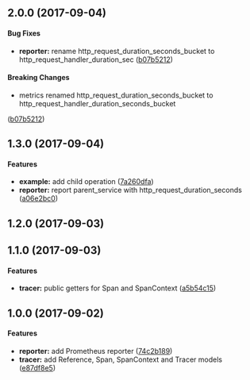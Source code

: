 <a name="2.0.0"></a>
## 2.0.0 (2017-09-04)


#### Bug Fixes

* **reporter:** rename http_request_duration_seconds_bucket to http_request_handler_duration_sec ([b07b5212](git+https://github.com/RisingStack/opentracing-metrics-tracer.git/commit/b07b5212))


#### Breaking Changes

* metrics renamed http_request_duration_seconds_bucket to http_request_handler_duration_seconds_bucket

 ([b07b5212](git+https://github.com/RisingStack/opentracing-metrics-tracer.git/commit/b07b5212))


<a name="1.3.0"></a>
## 1.3.0 (2017-09-04)


#### Features

* **example:** add child operation ([7a260dfa](git+https://github.com/RisingStack/opentracing-metrics-tracer.git/commit/7a260dfa))
* **reporter:** report parent_service with http_request_duration_seconds ([a06e2bc0](git+https://github.com/RisingStack/opentracing-metrics-tracer.git/commit/a06e2bc0))


<a name="1.2.0"></a>
## 1.2.0 (2017-09-03)


<a name="1.1.0"></a>
## 1.1.0 (2017-09-03)


#### Features

* **tracer:** public getters for Span and SpanContext ([a5b54c15](git+https://github.com/RisingStack/opentracing-metrics-tracer.git/commit/a5b54c15))


<a name="1.0.0"></a>
## 1.0.0 (2017-09-02)


#### Features

* **reporter:** add Prometheus reporter ([74c2b189](git+https://github.com/RisingStack/opentracing-metrics-tracer.git/commit/74c2b189))
* **tracer:** add Reference, Span, SpanContext and Tracer models ([e87df8e5](git+https://github.com/RisingStack/opentracing-metrics-tracer.git/commit/e87df8e5))

